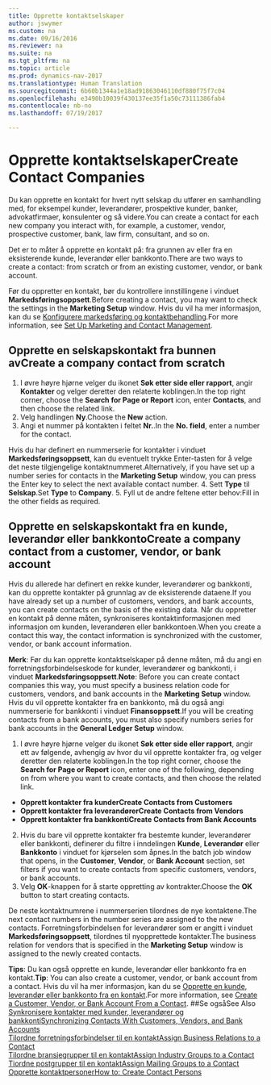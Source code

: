 ```yaml
---
title: Opprette kontaktselskaper
author: jswymer
ms.custom: na
ms.date: 09/16/2016
ms.reviewer: na
ms.suite: na
ms.tgt_pltfrm: na
ms.topic: article
ms.prod: dynamics-nav-2017
ms.translationtype: Human Translation
ms.sourcegitcommit: 6b60b1344a1e18ad91863046110df880f75f7c04
ms.openlocfilehash: e3490b10039f430137ee35f1a50c73111386fab4
ms.contentlocale: nb-no
ms.lasthandoff: 07/19/2017

---
```

# <a name="create-contact-companies"></a><span data-ttu-id="e0aeb-102">Opprette kontaktselskaper</span><span class="sxs-lookup"><span data-stu-id="e0aeb-102">Create Contact Companies</span></span>
<span data-ttu-id="e0aeb-103">Du kan opprette en kontakt for hvert nytt selskap du utfører en samhandling med, for eksempel kunder, leverandører, prospektive kunder, banker, advokatfirmaer, konsulenter og så videre.</span><span class="sxs-lookup"><span data-stu-id="e0aeb-103">You can create a contact for each new company you interact with, for example, a customer, vendor, prospective customer, bank, law firm, consultant, and so on.</span></span>

<span data-ttu-id="e0aeb-104">Det er to måter å opprette en kontakt på: fra grunnen av eller fra en eksisterende kunde, leverandør eller bankkonto.</span><span class="sxs-lookup"><span data-stu-id="e0aeb-104">There are two ways to create a contact: from scratch or from an existing customer, vendor, or bank account.</span></span>

<span data-ttu-id="e0aeb-105">Før du oppretter en kontakt, bør du kontrollere innstillingene i vinduet **Markedsføringsoppsett**.</span><span class="sxs-lookup"><span data-stu-id="e0aeb-105">Before creating a contact, you may want to check the settings in the **Marketing Setup** window.</span></span> <span data-ttu-id="e0aeb-106">Hvis du vil ha mer informasjon, kan du se [Konfigurere markedsføring og kontaktbehandling](marketing-setup-marketing.md).</span><span class="sxs-lookup"><span data-stu-id="e0aeb-106">For more information, see [Set Up Marketing and Contact Management](marketing-setup-marketing.md).</span></span>

## <a name="create-a-company-contact-from-scratch"></a><span data-ttu-id="e0aeb-107">Opprette en selskapskontakt fra bunnen av</span><span class="sxs-lookup"><span data-stu-id="e0aeb-107">Create a company contact from scratch</span></span>
1. <span data-ttu-id="e0aeb-108">I øvre høyre hjørne velger du ikonet **Søk etter side eller rapport**, angir **Kontakter** og velger deretter den relaterte koblingen.</span><span class="sxs-lookup"><span data-stu-id="e0aeb-108">In the top right corner, choose the **Search for Page or Report** icon, enter **Contacts**, and then choose the related link.</span></span>
2. <span data-ttu-id="e0aeb-109">Velg handlingen **Ny**.</span><span class="sxs-lookup"><span data-stu-id="e0aeb-109">Choose the **New** action.</span></span>
3. <span data-ttu-id="e0aeb-110">Angi et nummer på kontakten i feltet **Nr.**.</span><span class="sxs-lookup"><span data-stu-id="e0aeb-110">In the **No. field**, enter a number for the contact.</span></span>

  <span data-ttu-id="e0aeb-111">Hvis du har definert en nummerserie for kontakter i vinduet **Markedsføringsoppsett**, kan du eventuelt trykke Enter-tasten for å velge det neste tilgjengelige kontaktnummeret.</span><span class="sxs-lookup"><span data-stu-id="e0aeb-111">Alternatively, if you have set up a number series for contacts in the **Marketing Setup** window, you can press the Enter key to select the next available contact number.</span></span>
4. <span data-ttu-id="e0aeb-112">Sett **Type** til **Selskap**.</span><span class="sxs-lookup"><span data-stu-id="e0aeb-112">Set **Type** to **Company**.</span></span>
5. <span data-ttu-id="e0aeb-113">Fyll ut de andre feltene etter behov:</span><span class="sxs-lookup"><span data-stu-id="e0aeb-113">Fill in the other fields as required.</span></span>

## <a name="create-a-company-contact-from-a-customer-vendor-or-bank-account"></a><span data-ttu-id="e0aeb-114">Opprette en selskapskontakt fra en kunde, leverandør eller bankkonto</span><span class="sxs-lookup"><span data-stu-id="e0aeb-114">Create a company contact from a customer, vendor, or bank account</span></span>
<span data-ttu-id="e0aeb-115">Hvis du allerede har definert en rekke kunder, leverandører og bankkonti, kan du opprette kontakter på grunnlag av de eksisterende dataene.</span><span class="sxs-lookup"><span data-stu-id="e0aeb-115">If you have already set up a number of customers, vendors, and bank accounts, you can create contacts on the basis of the existing data.</span></span> <span data-ttu-id="e0aeb-116">Når du oppretter en kontakt på denne måten, synkroniseres kontaktinformasjonen med informasjon om kunden, leverandøren eller bankkontoen.</span><span class="sxs-lookup"><span data-stu-id="e0aeb-116">When you create a contact this way, the contact information is synchronized with the customer, vendor, or bank account information.</span></span>

<span data-ttu-id="e0aeb-117">**Merk**: Før du kan opprette kontaktselskaper på denne måten, må du angi en forretningsforbindelseskode for kunder, leverandører og bankkonti, i vinduet **Markedsføringsoppsett**.</span><span class="sxs-lookup"><span data-stu-id="e0aeb-117">**Note**: Before you can create contact companies this way, you must specify a business relation code for customers, vendors, and bank accounts in the **Marketing Setup** window.</span></span> <span data-ttu-id="e0aeb-118">Hvis du vil opprette kontakter fra en bankkonto, må du også angi nummerserie for bankkonti i vinduet **Finansoppsett**.</span><span class="sxs-lookup"><span data-stu-id="e0aeb-118">If you will be creating contacts from a bank accounts, you must also specify numbers series for bank accounts in the **General Ledger Setup** window.</span></span>

1. <span data-ttu-id="e0aeb-119">I øvre høyre hjørne velger du ikonet **Søk etter side eller rapport**, angir ett av følgende, avhengig av hvor du vil opprette kontakter fra, og velger deretter den relaterte koblingen.</span><span class="sxs-lookup"><span data-stu-id="e0aeb-119">In the top right corner, choose the **Search for Page or Report** icon, enter one of the following, depending on from where you want to create contacts, and then choose the related link.</span></span>
  * <span data-ttu-id="e0aeb-120">**Opprett kontakter fra kunder**</span><span class="sxs-lookup"><span data-stu-id="e0aeb-120">**Create Contacts from Customers**</span></span>
  * <span data-ttu-id="e0aeb-121">**Opprett kontakter fra leverandører**</span><span class="sxs-lookup"><span data-stu-id="e0aeb-121">**Create Contacts from Vendors**</span></span>
  * <span data-ttu-id="e0aeb-122">**Opprett kontakter fra bankkonti**</span><span class="sxs-lookup"><span data-stu-id="e0aeb-122">**Create Contacts from Bank Accounts**</span></span>
2. <span data-ttu-id="e0aeb-123">Hvis du bare vil opprette kontakter fra bestemte kunder, leverandører eller bankkonti, definerer du filtre i inndelingen **Kunde**, **Leverandør** eller **Bankkonto** i vinduet for kjørselen som åpnes.</span><span class="sxs-lookup"><span data-stu-id="e0aeb-123">In the batch job window that opens, in the **Customer**, **Vendor**, or **Bank Account** section, set filters if you want to create contacts from specific customers, vendors, or bank accounts.</span></span>
3. <span data-ttu-id="e0aeb-124">Velg **OK**-knappen for å starte oppretting av kontrakter.</span><span class="sxs-lookup"><span data-stu-id="e0aeb-124">Choose the **OK** button to start creating contacts.</span></span>

  <span data-ttu-id="e0aeb-125">De neste kontaktnumrene i nummerserien tilordnes de nye kontaktene.</span><span class="sxs-lookup"><span data-stu-id="e0aeb-125">The next contact numbers in the number series are assigned to the new contacts.</span></span> <span data-ttu-id="e0aeb-126">Forretningsforbindelsen for leverandører som er angitt i vinduet **Markedsføringsoppsett**, tilordnes til nyopprettede kontakter.</span><span class="sxs-lookup"><span data-stu-id="e0aeb-126">The business relation for vendors that is specified in the **Marketing Setup** window is assigned to the newly created contacts.</span></span>

<span data-ttu-id="e0aeb-127">**Tips**: Du kan også opprette en kunde, leverandør eller bankkonto fra en kontakt.</span><span class="sxs-lookup"><span data-stu-id="e0aeb-127">**Tip**: You can also create a customer, vendor, or bank account from a contact.</span></span> <span data-ttu-id="e0aeb-128">Hvis du vil ha mer informasjon, kan du se [Opprette en kunde, leverandør eller bankkonto fra en kontakt](marketing-how-create-contacts-new-customers-vendors-bank-accounts.md).</span><span class="sxs-lookup"><span data-stu-id="e0aeb-128">For more information, see [Create a Customer, Vendor, or Bank Account From a Contact](marketing-how-create-contacts-new-customers-vendors-bank-accounts.md).</span></span>
##<a name="see-also"></a><span data-ttu-id="e0aeb-129">Se også</span><span class="sxs-lookup"><span data-stu-id="e0aeb-129">See Also</span></span>
[<span data-ttu-id="e0aeb-130">Synkronisere kontakter med kunder, leverandører og bankkonti</span><span class="sxs-lookup"><span data-stu-id="e0aeb-130">Synchronizing Contacts With Customers, Vendors, and Bank Accounts</span></span>](marketing-synchronize-contacts-customers-vendors-bank-accounts.md)  
[<span data-ttu-id="e0aeb-131">Tilordne forretningsforbindelser til en kontakt</span><span class="sxs-lookup"><span data-stu-id="e0aeb-131">Assign Business Relations to a Contact</span></span>](marketing-business-relations.md#assign-business-relations-to-a-contact)  
[<span data-ttu-id="e0aeb-132">Tilordne bransjegrupper til en kontakt</span><span class="sxs-lookup"><span data-stu-id="e0aeb-132">Assign Industry Groups to a Contact</span></span>](marketing-industry-groups.md#assign-industry-groups-to-a-contact)  
[<span data-ttu-id="e0aeb-133">Tiordne postgrupper til en kontakt</span><span class="sxs-lookup"><span data-stu-id="e0aeb-133">Assign Mailing Groups to a Contact</span></span>](marketing-mailing-groups.md#assign-mailing-groups-to-a-contact)  
[<span data-ttu-id="e0aeb-134">Opprette kontaktpersoner</span><span class="sxs-lookup"><span data-stu-id="e0aeb-134">How to: Create Contact Persons</span></span>](marketing-create-contact-persons.md)  

